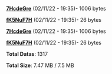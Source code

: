 [**7HcdeGre**](/data/7HcdeGre.txt) (02/11/22 - 19:35)- 1006 bytes

[**fK5NuF7H**](/data/fK5NuF7H.txt) (02/11/22 - 19:35)- 26 bytes

[**7HcdeGre**](/data/7HcdeGre.txt) (02/11/22 - 19:35)- 1006 bytes

[**fK5NuF7H**](/data/fK5NuF7H.txt) (02/11/22 - 19:35)- 26 bytes

**Total Datas**: 1317

**Total Size**: 7.47 MB / 7.5 MB